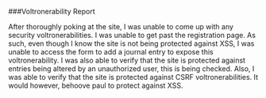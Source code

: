 ###Voltronerability Report

After thoroughly poking at the site, I was unable to come up with any security voltronerabilities.
I was unable to get past the registration page.  As such, even though I know the site is not being protected against XSS, I was unable to access the form to add a journal entry to expose this voltronerability.  I was also able to verify that the site is protected against entries being altered by an unauthorized user, this is being checked.  Also, I was able to verify that the site is protected against CSRF voltronerabilities.  It would however, behoove paul to protect against XSS.

